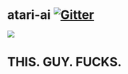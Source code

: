 # atari-ai [![Gitter](http://img.shields.io/:chat-on_gitter-33CC99.svg)](https://gitter.im/Stitchpunk/atari-ai "Join the discussion")

<img src="http://img.pandawhale.com/168221-Silicon-Valley-Russ-Hanneman-t-Earx.gif"></img>
#	THIS.	GUY.	FUCKS.
